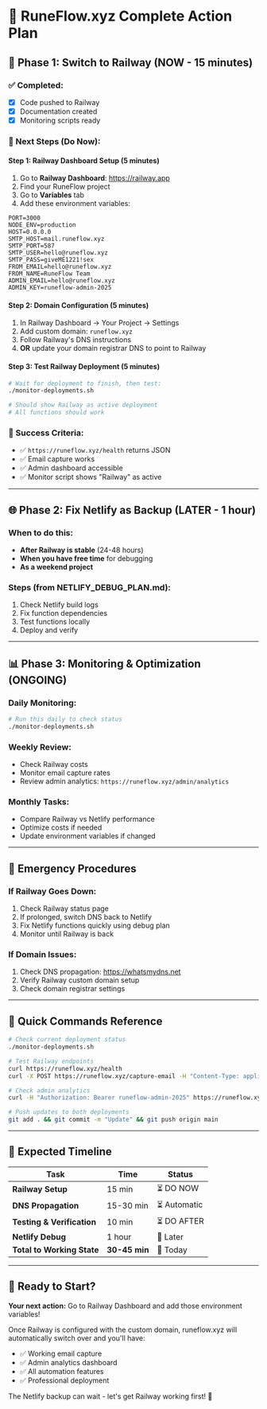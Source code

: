 # 🎯 RuneFlow.xyz Complete Action Plan

## 🚂 Phase 1: Switch to Railway (NOW - 15 minutes)

### ✅ Completed:
- [x] Code pushed to Railway
- [x] Documentation created
- [x] Monitoring scripts ready

### 🔄 Next Steps (Do Now):

#### Step 1: Railway Dashboard Setup (5 minutes)
1. Go to **Railway Dashboard**: https://railway.app
2. Find your RuneFlow project
3. Go to **Variables** tab
4. Add these environment variables:

```env
PORT=3000
NODE_ENV=production
HOST=0.0.0.0
SMTP_HOST=mail.runeflow.xyz
SMTP_PORT=587
SMTP_USER=hello@runeflow.xyz
SMTP_PASS=giveME1221!sex
FROM_EMAIL=hello@runeflow.xyz
FROM_NAME=RuneFlow Team
ADMIN_EMAIL=hello@runeflow.xyz
ADMIN_KEY=runeflow-admin-2025
```

#### Step 2: Domain Configuration (5 minutes)
1. In Railway Dashboard → Your Project → Settings
2. Add custom domain: `runeflow.xyz`
3. Follow Railway's DNS instructions
4. **OR** update your domain registrar DNS to point to Railway

#### Step 3: Test Railway Deployment (5 minutes)
```bash
# Wait for deployment to finish, then test:
./monitor-deployments.sh

# Should show Railway as active deployment
# All functions should work
```

### 🎯 Success Criteria:
- ✅ `https://runeflow.xyz/health` returns JSON
- ✅ Email capture works
- ✅ Admin dashboard accessible
- ✅ Monitor script shows "Railway" as active

---

## 🌐 Phase 2: Fix Netlify as Backup (LATER - 1 hour)

### When to do this:
- **After Railway is stable** (24-48 hours)
- **When you have free time** for debugging
- **As a weekend project**

### Steps (from NETLIFY_DEBUG_PLAN.md):
1. Check Netlify build logs
2. Fix function dependencies  
3. Test functions locally
4. Deploy and verify

---

## 📊 Phase 3: Monitoring & Optimization (ONGOING)

### Daily Monitoring:
```bash
# Run this daily to check status
./monitor-deployments.sh
```

### Weekly Review:
- Check Railway costs
- Monitor email capture rates
- Review admin analytics: `https://runeflow.xyz/admin/analytics`

### Monthly Tasks:
- Compare Railway vs Netlify performance
- Optimize costs if needed
- Update environment variables if changed

---

## 🚨 Emergency Procedures

### If Railway Goes Down:
1. Check Railway status page
2. If prolonged, switch DNS back to Netlify
3. Fix Netlify functions quickly using debug plan
4. Monitor until Railway is back

### If Domain Issues:
1. Check DNS propagation: https://whatsmydns.net
2. Verify Railway custom domain setup
3. Check domain registrar settings

---

## 📱 Quick Commands Reference

```bash
# Check current deployment status
./monitor-deployments.sh

# Test Railway endpoints
curl https://runeflow.xyz/health
curl -X POST https://runeflow.xyz/capture-email -H "Content-Type: application/json" -d '{"email":"test@test.com"}'

# Check admin analytics  
curl -H "Authorization: Bearer runeflow-admin-2025" https://runeflow.xyz/admin/analytics

# Push updates to both deployments
git add . && git commit -m "Update" && git push origin main
```

---

## 🎉 Expected Timeline

| Task | Time | Status |
|------|------|--------|
| **Railway Setup** | 15 min | ⏳ DO NOW |
| **DNS Propagation** | 15-30 min | ⏳ Automatic |
| **Testing & Verification** | 10 min | ⏳ DO AFTER |
| **Netlify Debug** | 1 hour | 📅 Later |
| **Total to Working State** | **30-45 min** | 🎯 Today |

---

## 🚀 Ready to Start?

**Your next action:** Go to Railway Dashboard and add those environment variables!

Once Railway is configured with the custom domain, runeflow.xyz will automatically switch over and you'll have:
- ✅ Working email capture
- ✅ Admin analytics dashboard  
- ✅ All automation features
- ✅ Professional deployment

The Netlify backup can wait - let's get Railway working first! 🚂
